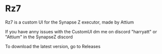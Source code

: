 # Rz7
Rz7 is a custom UI for the Synapse Z executor, made by Attium

If you have anny issues with the CustomUI dm me on discord "harryatt" or "Attium" in the SynapseZ discord

To download the latest version, go to Releases
